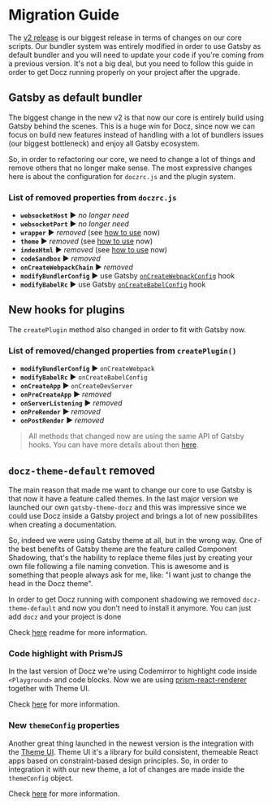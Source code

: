 # Migration Guide

The [v2 release](https://github.com/pedronauck/docz/pull/950) is our biggest release in terms of changes on our core scripts.
Our bundler system was entirely modified in order to use Gatsby as default bundler and you will need to update
your code if you're coming from a previous version. It's not a big deal, but you need to follow this guide in order to get Docz running
properly on your project after the upgrade.

## Gatsby as default bundler

The biggest change in the new v2 is that now our core is entirely build using Gatsby behind the scenes.
This is a huge win for Docz, since now we can focus on build new features instead of handling with
a lot of bundlers issues (our biggest bottleneck) and enjoy all Gatsby ecosystem.

So, in order to refactoring our core, we need to change a lot of things and remove others that no longer make sense.
The most expressive changes here is about the configuration for `doczrc.js` and the plugin system.

### List of removed properties from `doczrc.js`

* **`websocketHost`** ▶︎ _no longer need_
* **`websocketPort`** ︎︎︎▶︎ _no longer need_
* **`wrapper`** ▶︎ _removed_ (see [how to use]() now)
* **`theme`** ▶︎ _removed_ (see [how to use]() now)
* **`indexHtml`** ▶︎ _removed_ (see [how to use]() now)
* **`codeSandbox`** ▶︎ _removed_
* **`onCreateWebpackChain`** ▶︎ _removed_
* **`modifyBundlerConfig`** ▶︎ use Gatsby [`onCreateWebpackConfig`](https://www.gatsbyjs.org/docs/node-apis/#onCreateWebpackConfig) hook
* **`modifyBabelRc`** ▶︎ use Gatsby [`onCreateBabelConfig`](https://www.gatsbyjs.org/docs/node-apis/#onCreateBabelConfig) hook

## New hooks for plugins

The `createPlugin` method also changed in order to fit with Gatsby now.

### List of removed/changed properties from `createPlugin()`

* **`modifyBundlerConfig`** ▶︎ `onCreateWebpack`
* **`modifyBabelRc`** ▶︎ `onCreateBabelConfig`
* **`onCreateApp`** ▶︎ `onCreateDevServer`
* **`onPreCreateApp`** ▶︎ _removed_
* **`onServerListening`** ▶︎ _removed_
* **`onPreRender`** ▶︎ _removed_
* **`onPostRender`** ▶︎ _removed_

> All methods that changed now are using the same API of Gatsby hooks.
> You can have more details about then [here](https://www.gatsbyjs.org/docs/node-apis).

## `docz-theme-default` removed

The main reason that made me want to change our core to use Gatsby is that now it have a feature called themes.
In the last major version we launched our own `gatsby-theme-docz` and this was impressive since we could use Docz
inside a Gatsby project and brings a lot of new possibilites when creating a documentation.

So, indeed we were using Gatsby theme at all, but in the wrong way. One of the best benefits of Gatsby theme are
the feature called Component Shadowing, that's the hability to replace theme files just by creating your own file following a file naming convetion.
This is awesome and is something that people always ask for me, like: "I want just to change the head in the Docz theme".

In order to get Docz running with component shadowing we removed `docz-theme-default` and now you don't need to install it anymore.
You can just add `docz` and your project is done

Check [here]() readme for more information.

### Code highlight with PrismJS

In the last version of Docz we're using Codemirror to highlight code inside `<Playground>` and code blocks.
Now we are using [prism-react-renderer](https://github.com/FormidableLabs/prism-react-renderer) together with Theme UI.

Check [here]() for more information.

### New `themeConfig` properties

Another great thing launched in the newest version is the integration with the [Theme UI](https://theme-ui.com).
Theme UI it's a library for build consistent, themeable React apps based on constraint-based design principles.
So, in order to integration it with our new theme, a lot of changes are made inside the `themeConfig` object.

Check [here]() for more information.
